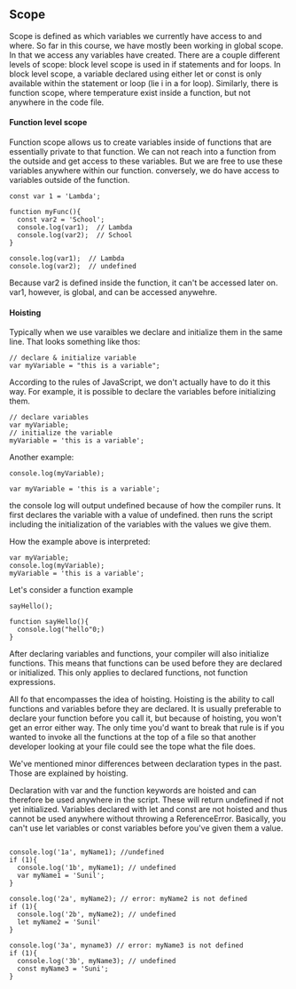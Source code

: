 ## Scope

Scope is defined as which variables we currently have access to and where. So far in this course, we have mostly been working in global scope. In that we access any variables have created. There are a couple different levels of scope: block level scope is used in if statements and for loops. In block level scope, a variable declared using either let or const is only available within the statement or loop (lie i in a for loop). Similarly, there is function scope, where temperature exist inside a function, but not anywhere in the code file.

#### Function level scope

Function scope allows us to create variables inside of functions that are essentially private to that function. We can not reach into a function from the outside and get access to these variables. But we are free to use these variables anywhere within our function. conversely, we do have access to variables outside of the function.

```
const var 1 = 'Lambda';

function myFunc(){
  const var2 = 'School';
  console.log(var1);  // Lambda
  console.log(var2);  // School
}

console.log(var1);  // Lambda
console.log(var2);  // undefined

```

Because var2 is defined inside the function, it can't be accessed later on. var1, however, is global, and can be accessed anywehre.

#### Hoisting

Typically when we use varaibles we declare and initialize them in the same line. That looks something like thos:

```
// declare & initialize variable
var myVariable = "this is a variable";
```

According to the rules of JavaScript, we don't actually have to do it this way. For example, it is possible to declare the variables before initializing them.

```
// declare variables
var myVariable;
// initialize the variable
myVariable = 'this is a variable';
```

Another example:

```
console.log(myVariable);

var myVariable = 'this is a variable';
```

the console log will output undefined because of how the compiler runs. It first declares the variable with a value of undefined. then runs the script including the initialization of the variables with the values we give them.

How the example above is interpreted:

```
var myVariable;
console.log(myVariable);
myVariable = 'this is a variable';
```

Let's consider a function example

```
sayHello();

function sayHello(){
  console.log("hello"0;)
}
```

After declaring variables and functions, your compiler will also initialize functions. This means that functions can be used before they are declared or initialized. This only applies to declared functions, not function expressions.

All fo that encompasses the idea of hoisting. Hoisting is the ability to call functions and variables before they are declared. It is usually preferable to declare your function before you call it, but because of hoisting, you won't get an error either way. The only time you'd want to break that rule is if you wanted to invoke all the functions at the top of a file so that another developer looking at your file could see the tope what the file does.

We've mentioned minor differences between declaration types in the past. Those are explained by hoisting.

Declaration  with var and the function keywords are hoisted and can therefore be used anywhere in the script. These will return undefined if not yet initialized. Variables declared with let and const are not hoisted and thus cannot be used anywhere without throwing a ReferenceError. Basically, you can't use let variables or const variables before you've given them a value.


```

console.log('1a', myName1); //undefined
if (1){
  console.log('1b', myName1); // undefined
  var myName1 = 'Sunil';
}

console.log('2a', myName2); // error: myName2 is not defined
if (1){
  console.log('2b', myName2); // undefined
  let myName2 = 'Sunil'
}

console.log('3a', myname3) // error: myName3 is not defined
if (1){
  console.log('3b', myName3); // undefined
  const myName3 = 'Suni';
}
